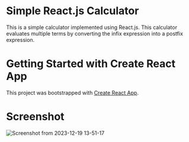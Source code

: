 # Simple React.js Calculator

This is a simple calculator implemented using React.js. This calculator evaluates multiple terms by converting the infix expression into a postfix expression.

# Getting Started with Create React App

This project was bootstrapped with [Create React App](https://github.com/facebook/create-react-app).

# Screenshot

![Screenshot from 2023-12-19 13-51-17](https://github.com/keyboardhit212/react-simple-calculator/assets/136884319/f5cea6cc-ab97-4f09-b6d7-0f28034a3936)
